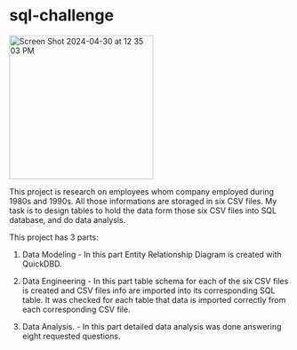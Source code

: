 # sql-challenge
<img width="259" alt="Screen Shot 2024-04-30 at 12 35 03 PM" src="https://github.com/JelenaRaonic/sql-challenge/assets/159960361/24e0bf83-5716-463c-8cd4-d64121bc5a31">

This project is research on employees whom company employed during 1980s and 1990s. All those informations are storaged in six CSV files. My task is to design tables to hold the data form those six CSV files into SQL database, and do data analysis.

This project has 3 parts:
1. Data Modeling - In this part Entity Relationship Diagram is created with QuickDBD.
  
2. Data Engineering - In this part table schema for each of the six CSV files is created and CSV files info are imported into its corresponding SQL table. It was checked for each table that data is imported correctly from each corresponding CSV file.

3. Data Analysis. - In this part detailed data analysis was done answering eight requested questions. 

